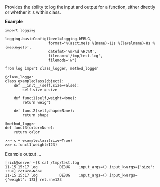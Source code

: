 Provides the ability to log the input and output for a function, either directly or whether it is within class.

**Example**
```
import logging

logging.basicConfig(level=logging.DEBUG,
                    format='%(asctime)s %(name)-12s %(levelname)-8s %(message)s',
                    datefmt='%m-%d %H:%M',
                    filename='/tmp/test.log',
                    filemode='w')
```
```
from log import class_logger, method_logger

@class_logger
class exampleclass(object):
    def __init__(self,size=False):
        self.size = size
        
    def funct1(self,weight=None):
        return weight
        
    def funct2(self,shape=None):
        return shape

@method_logger
def funct3(color=None):
    return color

>>> c = exampleclass(size=True)
>>> c.funct1(weight=123)
```

Example output ... 
```
[rick@server ~]$ cat /tmp/test.log
11-15 15:17 log          DEBUG    input_args=() input_kwargs={'size': True} return=None
11-15 15:17 log          DEBUG    input_args=() input_kwargs={'weight': 123} return=123
```

